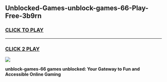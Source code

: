 
## Unblocked-Games-unblock-games-66-Play-Free-3b9rn
<h3>
<a href="https://premium76.site?title=unblock-games-66&ref=10A">CLICK TO PLAY</a></h3>
<hr>

<h3>
<a href="https://premium76.site?title=unblock-games-66&ref=10A">CLICK 2 PLAY</a>
  
</h3>

<a href="https://premium76.site?title=unblock-games-66&ref=10A"><img src="https://clearcache.store/games.png"></a>


**unblock-games-66 games unblocked: Your Gateway to Fun and Accessible Online Gaming**

